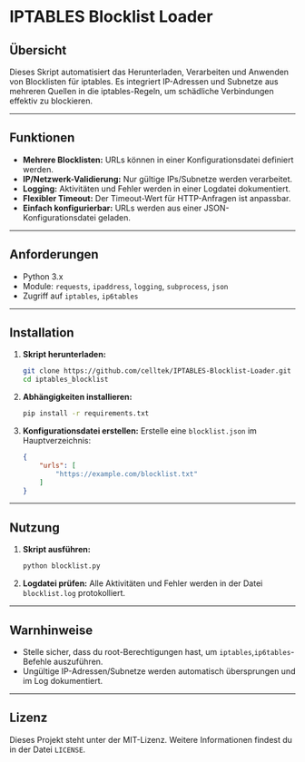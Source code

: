 # IPTABLES Blocklist Loader

## Übersicht

Dieses Skript automatisiert das Herunterladen, Verarbeiten und Anwenden von Blocklisten für iptables. Es integriert IP-Adressen und Subnetze aus mehreren Quellen in die iptables-Regeln, um schädliche Verbindungen effektiv zu blockieren.

---

## Funktionen

- **Mehrere Blocklisten:** URLs können in einer Konfigurationsdatei definiert werden.
- **IP/Netzwerk-Validierung:** Nur gültige IPs/Subnetze werden verarbeitet.
- **Logging:** Aktivitäten und Fehler werden in einer Logdatei dokumentiert.
- **Flexibler Timeout:** Der Timeout-Wert für HTTP-Anfragen ist anpassbar.
- **Einfach konfigurierbar:** URLs werden aus einer JSON-Konfigurationsdatei geladen.

---

## Anforderungen

- Python 3.x
- Module: `requests`, `ipaddress`, `logging`, `subprocess`, `json`
- Zugriff auf `iptables`, `ip6tables`

---

## Installation

1. **Skript herunterladen:**
   ```bash
   git clone https://github.com/celltek/IPTABLES-Blocklist-Loader.git
   cd iptables_blocklist
   ```

2. **Abhängigkeiten installieren:**
   ```bash
   pip install -r requirements.txt
   ```

3. **Konfigurationsdatei erstellen:**
   Erstelle eine `blocklist.json` im Hauptverzeichnis:
   ```json
   {
       "urls": [
           "https://example.com/blocklist.txt"
       ]
   }
   ```

---

## Nutzung

1. **Skript ausführen:**
   ```bash
   python blocklist.py
   ```

2. **Logdatei prüfen:**
   Alle Aktivitäten und Fehler werden in der Datei `blocklist.log` protokolliert.

---

## Warnhinweise

- Stelle sicher, dass du root-Berechtigungen hast, um `iptables`,`ip6tables`-Befehle auszuführen.
- Ungültige IP-Adressen/Subnetze werden automatisch übersprungen und im Log dokumentiert.

---

## Lizenz

Dieses Projekt steht unter der MIT-Lizenz. Weitere Informationen findest du in der Datei `LICENSE`.

